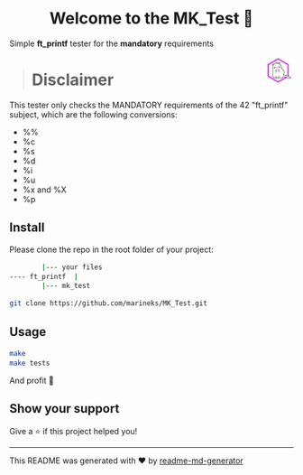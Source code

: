 <h1 align="center">Welcome to the MK_Test 👋</h1>
<p>Simple <b>ft_printf</b> tester for the <b>mandatory</b> requirements</p>
<img align="right" height="50px" src="asset.png" alt="grumpy cat"/>


> # Disclaimer
<p> This tester only checks the MANDATORY requirements of the 42 "ft_printf" subject, which are the following conversions:</p>
<ul>
<li> %%</li>
<li> %c</li>
<li> %s</li>
<li> %d</li>
<li> %i</li>
<li> %u</li>
<li> %x and %X</li>
<li> %p</li>
</ul>

## Install

Please clone the repo in the root folder of your project:

```sh
		|--- your files
---- ft_printf  |
		|--- mk_test
```
```sh
git clone https://github.com/marineks/MK_Test.git
```

## Usage

```sh
make
make tests
```
And profit 🤗

## Show your support

Give a ⭐️  if this project helped you!

***
This README was generated with ❤️  by [readme-md-generator](https://github.com/kefranabg/readme-md-generator)